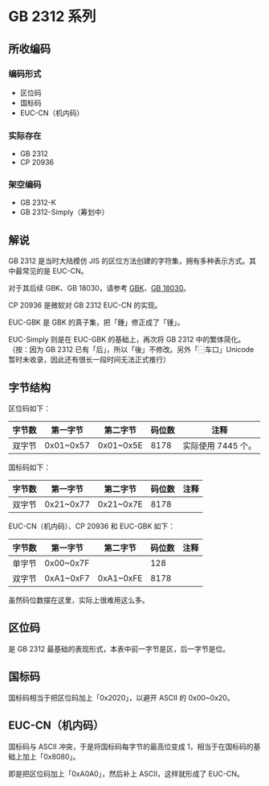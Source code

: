 # GB 2312 系列

## 所收编码
### 编码形式
- 区位码
- 国标码
- EUC-CN（机内码）

### 实际存在
- GB 2312
- CP 20936

### 架空编码
- GB 2312-K
- GB 2312-Simply（筹划中）

## 解说
GB 2312 是当时大陆模仿 JIS 的区位方法创建的字符集，拥有多种表示方式。其中最常见的是 EUC-CN。

对于其后续 GBK、GB 18030，请参考 [GBK](https://github.com/mrhso/IshisashiEncoding/tree/master/%E7%BC%96%E7%A0%81/GBK)、[GB 18030](https://github.com/mrhso/IshisashiEncoding/tree/master/%E7%BC%96%E7%A0%81/UTF/GB%2018030)。

CP 20936 是微软对 GB 2312 EUC-CN 的实现。

EUC-GBK 是 GBK 的真子集，把「鍾」修正成了「锺」。

EUC-Simply 则是在 EUC-GBK 的基础上，再次将 GB 2312 中的繁体简化。（按：因为 GB 2312 已有「后」，所以「後」不修改。另外「⿱车口」Unicode 暂时未收录，因此还有很长一段时间无法正式推行）

## 字节结构
区位码如下：

|字节数|第一字节|第二字节|码位数|注释|
|-|-|-|-|-|
|双字节|0x01~0x57|0x01~0x5E|8178|实际使用 7445 个。|

国标码如下：

|字节数|第一字节|第二字节|码位数|注释|
|-|-|-|-|-|
|双字节|0x21~0x77|0x21~0x7E|8178||

EUC-CN（机内码）、CP 20936 和 EUC-GBK 如下：

|字节数|第一字节|第二字节|码位数|注释|
|-|-|-|-|-|
|单字节|0x00~0x7F||128||
|双字节|0xA1~0xF7|0xA1~0xFE|8178||

虽然码位数摆在这里，实际上很难用这么多。

## 区位码
是 GB 2312 最基础的表现形式，本表中前一字节是区，后一字节是位。

## 国标码
国标码相当于把区位码加上「0x2020」，以避开 ASCII 的 0x00~0x20。

## EUC-CN（机内码）
国标码与 ASCII 冲突，于是将国标码每字节的最高位变成 1，相当于在国标码的基础上加上「0x8080」。

即是把区位码加上「0xA0A0」，然后补上 ASCII，这样就形成了 EUC-CN。
